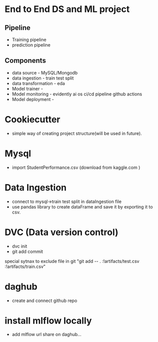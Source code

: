 # End to End DS and ML project


## Pipeline
- Training pipeline
- prediction pipeline

## Components

- data source - MySQL/Mongodb
- data ingestion - train test split
- data transformation - eda
- Model trainer - 
- Model monitoring - evidently ai os  ci/cd pipeline github actions
- Model deployment - 



# Cookiecutter
- simple way of creating project structure(will be used in future).

# Mysql
- import StudentPerformance.csv (download from kaggle.com )

# Data Ingestion
- connect to mysql->train test split in dataIngestion file
- use pandas library to create dataFrame and save it by exporting it to csv.

# DVC (Data version control)
- dvc init
- git add commit

special sytnax to exclude file in git "git add -- . :!artifacts/test.csv :!artifacts/train.csv"

# daghub
- create and connect github repo 

# install mlflow locally
- add mlflow url share on daghub...